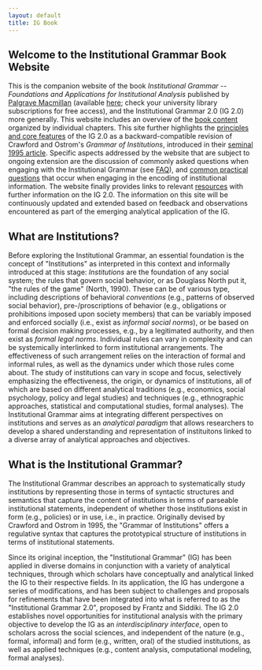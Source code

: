 ```yaml
---
layout: default
title: IG Book
---
```


## Welcome to the Institutional Grammar Book Website

This is the companion website of the book *Institutional Grammar -- Foundations and Applications for Institutional Analysis* published by <a href="https://doi.org/10.1007/978-3-030-86372-2">Palgrave Macmillan</a> (available <a href="https://doi.org/10.1007/978-3-030-86372-2">here</a>; check your university library subscriptions for free access), and the Institutional Grammar 2.0 (IG 2.0) more generally. This website includes an overview of the [book content](book-content.md) organized by individual chapters. This site further highlights the [principles and core features](features.md) of the IG 2.0 as a backward-compatible revision of Crawford and Ostrom's *Grammar of Institutions*, introduced in their <a href="https://doi.org/10.2307/2082975">seminal 1995 article</a>. Specific aspects addressed by the website that are subject to ongoing extension are the discussion of commonly asked questions when engaging with the Institutional Grammar (see [FAQ](faq.md)), and [common practical questions](coding.md) that occur when engaging in the encoding of institutional information. The website finally provides links to relevant [resources](resources.md) with further information on the IG 2.0. The information on this site will be continuously updated and extended based on feedback and observations encountered as part of the emerging analytical application of the IG.

## What are Institutions?

Before exploring the Institutional Grammar, an essential foundation is the concept of "Institutions" as interpreted in this context and informally introduced at this stage:  *Institutions* are the foundation of any social system; the rules that govern social behavior, or as Douglass North put it, "the rules of the game" (North, 1990). These can be of various type, including descriptions of behavioral *conventions* (e.g., patterns of observed social behavior), pre-/proscriptions of behavior (e.g., obligations or prohibitions imposed upon society members) that can be variably imposed and enforced socially (i.e., exist as *informal social norms*), or be based on formal decision making processes, e.g., by a legitimated authority, and then exist as *formal legal norms*. Individual rules can vary in complexity and can be systemically interlinked to form institutional arrangements. The effectiveness of such arrangement relies on the interaction of formal and informal rules, as well as the dynamics under which those rules come about. The study of institutions can vary in scope and focus, selectively emphasizing the effectiveness, the origin, or dynamics of institutions, all of which are based on different analytical traditions (e.g., economics, social psychology, policy and legal studies) and techniques (e.g., ethnographic approaches, statistical and computational studies, formal analyses). The Institutional Grammar aims at integrating different perspectives on institutions and serves as an *analytical paradigm* that allows researchers to develop a shared understanding and representation of instituitons linked to a diverse array of analytical approaches and objectives. 

## What is the Institutional Grammar?

The Institutional Grammar describes an approach to systematically study institutions by representing those in terms of syntactic structures and semantics that capture the content of institutions in terms of parseable institutional statements, independent of whether those institutions exist in form (e.g., policies) or in use, i.e., in practice. Originally devised by Crawford and Ostrom in 1995, the "Grammar of Institutions" offers a regulative syntax that captures the prototypical structure of institutions in terms of institutional statements. 

Since its original inception, the "Institutional Grammar" (IG) has been applied in diverse domains in conjunction with a variety of analytical techniques, through which scholars have conceptually and analytical linked the IG to their respective fields. In its application, the IG has undergone a series of modifications, and has been subject to challenges and proposals for refinements that have been integrated into what is referred to as the "Institutional Grammar 2.0", proposed by Frantz and Siddiki. The IG 2.0 establishes novel opportunities for institutional analysis with the primary objective to develop the IG as an *interdisciplinary interface*, open to scholars across the social sciences, and independent of the nature (e.g., formal, informal) and form (e.g., written, oral) of the studied institutions, as well as applied techniques (e.g., content analysis, computational modeling, formal analyses).


